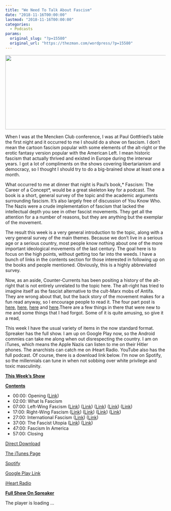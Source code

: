 ```yaml
---
title: "We Need To Talk About Fascism"
date: "2018-11-16T00:00:00"
lastmod: "2018-11-16T00:00:00"
categories:
  - Podcasts
params:
  original_slug: "?p=15580"
  original_url: "https://thezman.com/wordpress/?p=15580"
---
```


[<img
src="http://thezman.com/wordpress/wp-content/uploads/2018/01/Power-Hour.png"
decoding="async" width="600" height="233" />](http://thezman.com/wordpress/wp-content/uploads/2018/01/Power-Hour.png)

When I was at the Mencken Club conference, I was at Paul Gottfried’s
table the first night and it occurred to me I should do a show on
fascism. I don’t mean the cartoon fascism popular with some elements of
the alt-right or the erotic fantasy version popular with the American
Left. I mean historic fascism that actually thrived and existed in
Europe during the interwar years. I got a lot of compliments on the
shows covering libertarianism and democracy, so I thought I should try
to do a big-brained show at least one a month.

What occurred to me at dinner that night is Paul’s book,* Fascism: The
Career of a Concept*, would be a great skeleton key for a podcast. The
book is a short, general survey of the topic and the academic arguments
surrounding fascism. It’s also largely free of discussion of You Know
Who. The Nazis were a crude implementation of fascism that lacked the
intellectual depth you see in other fascist movements. They get all the
attention for a a number of reasons, but they are anything but the
exemplar of the movement.

The result this week is a very general introduction to the topic, along
with a very general survey of the main themes. Because we don’t live in
a serious age or a serious country, most people know nothing about one
of the more important ideological movements of the last century. The
goal here is to focus on the high points, without getting too far into
the weeds. I have a bunch of links in the contents section for those
interested in following up on the books and people mentioned. Obviously,
this is a highly abbreviated survey.

Now, as an aside, Counter-Currents has been positing a history of the
alt-right that is not entirely unrelated to the topic here. The
alt-right has tried to imagine itself as the fascist alternative to the
cult-Marx mobs of Antifa. They are wrong about that, but the back story
of the movement makes for a fun read anyway, so I encourage people to
read it. The four part post is <a
href="https://www.counter-currents.com/2018/10/what-is-the-alternative-right-part-1/"
rel="noopener" target="_blank">here</a>, <a
href="https://www.counter-currents.com/2018/10/what-is-the-alternative-right-part-2/"
rel="noopener" target="_blank">here</a>, <a
href="https://www.counter-currents.com/2018/10/what-is-the-alternative-right-part-3/"
rel="noopener" target="_blank">here</a> and <a
href="https://www.counter-currents.com/2018/11/what-is-the-alternative-right-part-4/"
rel="noopener" target="_blank">here</a>.There are a few things in there
that were new to me and some things that I had forgot. Some of it is
quite amusing, so give it a read,

This week I have the usual variety of items in the now standard format.
Spreaker has the full show. I am up on Google Play now, so the Android
commies can take me along when out disrespecting the country. I am on
iTunes, which means the Apple Nazis can listen to me on their Hitler
phones. The anarchists can catch me on iHeart Radio. YouTube also has
the full podcast. Of course, there is a download link below. I’m now on
Spotify, so the millennials can tune in when not sobbing over white
privilege and toxic masculinity.

**<u>This Week’s Show</u>**

**<u>Contents</u>**

-   00:00: Opening (<a
    href="https://www.amazon.com/Fascism-Career-Concept-Paul-Gottfried/dp/0875807828/"
    rel="noopener" target="_blank">Link</a>)
-   02:00: What Is Fascism
-   07:00: Left-Wing Fascism
    (<a href="https://en.wikipedia.org/wiki/Erik_von_Kuehnelt-Leddihn"
    rel="noopener" target="_blank">Link</a>) (<a
    href="https://www.amazon.com/Leftism-Sade-Marx-Hitler-Marcuse/dp/0870001434/"
    rel="noopener" target="_blank">Link</a>) (<a href="https://en.wikipedia.org/wiki/A._James_Gregor" rel="noopener"
    target="_blank">Link</a>) (<a
    href="https://www.amazon.com/Faces-Janus-Marxism-Fascism-Twentieth/dp/0300106025/"
    rel="noopener" target="_blank">Link</a>) (<a
    href="https://www.amazon.com/Origins-Doctrine-Fascism-Selections-Other/dp/0765805774/"
    rel="noopener" target="_blank">Link</a>)
-   17:00: Right-Wing Fascism
    (<a href="https://en.wikipedia.org/wiki/Pierre_Drieu_La_Rochelle"
    rel="noopener" target="_blank">Link</a>) (<a
    href="https://www.amazon.com/Gilles-Folio-t-459-French-ebook/dp/B074XVZTMH/"
    rel="noopener" target="_blank">Link</a>) (<a
    href="https://www.amazon.com/Authoritarian-Personality-Vol-Authoritatian-Book-ebook/dp/B01BPHFBEG/"
    rel="noopener" target="_blank">Link</a>) (<a
    href="https://www.amazon.com/Three-Faces-Fascism-Francaise-Socialism/dp/0030554055/"
    rel="noopener" target="_blank">Link</a>)
-   27:00: International Fascism
    (<a href="https://en.wikipedia.org/wiki/Richard_von_Coudenhove-Kalergi"
    rel="noopener" target="_blank">Link</a>)
    (<a href="https://en.wikipedia.org/wiki/Oswald_Mosley" rel="noopener"
    target="_blank">Link</a>)
-   37:00: The Fascist Utopia
    (<a href="https://en.wikipedia.org/wiki/Giovanni_Gentile" rel="noopener"
    target="_blank">Link</a>) (<a
    href="https://www.amazon.com/Giovanni-Gentile-Philosopher-James-Gregor/dp/0765805936"
    rel="noopener" target="_blank">Link</a>)
-   47:00: Fascism In America
-   57:00: Closing

<a href="https://api.spreaker.com/v2/episodes/16233970/download.mp3"
rel="noopener" target="_blank">Direct Download</a>

<a
href="https://itunes.apple.com/us/podcast/the-z-blog-power-hour/id1262799640?mt=2"
rel="noopener" target="_blank">The iTunes Page</a>

<a
href="https://open.spotify.com/show/5BjtT6oNlylv36FNXZxiIc?si=GaW-JFa6RHuOHiF2iHQO3Q"
rel="noopener" target="_blank">Spotify</a>

<a
href="https://playmusic.app.goo.gl/?ibi=com.google.PlayMusic&amp;isi=691797987&amp;ius=googleplaymusic&amp;link=https://play.google.com/music/m/Ign2aae4ofqi7ih4zik5ipqtv3y?t%3DThe_Z_Blog_Power_Hour%26pcampaignid%3DMKT-na-all-co-pr-mu-pod-16"
rel="noopener" target="_blank">Google Play Link</a>

<a href="https://www.iheart.com/podcast/the-z-blog-power-hour-29246491/"
rel="noopener" target="_blank">iHeart Radio</a>

**<u>Full Show On Spreaker</u>**

The player is loading ...

<span class="widget_spinner dark"></span>

 
